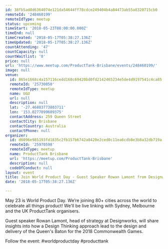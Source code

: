 ```yaml
---
id: 38fb5ad8d6364074e121da54644ff78cdce249404b4a84473ab55a8320715cb0
remoteId: '248460199'
remoteIdType: meetup
status: upcoming
timeStart: '2018-05-23T08:00:00.000Z'
timeEnd: null
timeCreated: '2018-05-17T05:38:27.136Z'
timeUpdated: '2018-05-17T05:38:27.136Z'
countAttending: '47'
countCapacity: null
countWaitlist: '0'
price: null
url: 'https://www.meetup.com/ProductTank-Brisbane/events/248460199/'
image: null
venue:
  id: 865e1668c4a157116cedd168c69420bd0fd2142465234e5de4d9197541c4ca85
  remoteId: '25730050'
  remoteIdType: meetup
  name: U&U
  url: null
  description: null
  lat: '-27.46883773803711'
  lon: '153.0277099609375'
  contactAddress: 259 Queen Street
  contactCity: Brisbane
  contactCountry: Australia
  contactPhone: null
organizer:
  id: d6096e985193fd1835c2fb157b6742a8420e2ced0c11ea6cdb8e3b8a32db719a
  remoteId: '25970598'
  remoteIdType: meetup
  name: ProductTank Brisbane
  url: 'https://meetup.com/ProductTank-Brisbane'
  description: null
  codeOfConduct: null
layout: event
title: Join World Product Day - Guest Speaker Rowan Lamont from Designworks
date: '2018-05-17T05:38:27.136Z'

---
```

<p>May 23 is World Product Day. We’re joining 80+ cities across the world to celebrate all things product! We'll be live linking with Sydney, Melbourne and the UK ProductTank organisers.</p> <p>Guest speaker Rowan Lamont, head of strategy at Designworks, will share insights into how a Design Thinking approach lead to the design and delivery of the Queen's Baton for the 2018 Commonwealth Games.</p> <p>Follow the event: #worldproductday #producttank</p>
